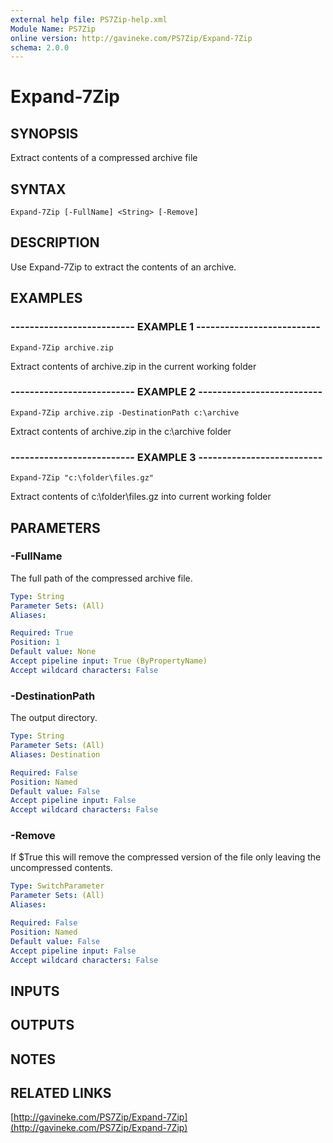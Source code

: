 ```yaml
---
external help file: PS7Zip-help.xml
Module Name: PS7Zip
online version: http://gavineke.com/PS7Zip/Expand-7Zip
schema: 2.0.0
---
```


# Expand-7Zip

## SYNOPSIS
Extract contents of a compressed archive file

## SYNTAX

```
Expand-7Zip [-FullName] <String> [-Remove]
```

## DESCRIPTION
Use Expand-7Zip to extract the contents of an archive.

## EXAMPLES

### -------------------------- EXAMPLE 1 --------------------------
```
Expand-7Zip archive.zip
```

Extract contents of archive.zip in the current working folder

### -------------------------- EXAMPLE 2 --------------------------
```
Expand-7Zip archive.zip -DestinationPath c:\archive
```

Extract contents of archive.zip in the c:\archive folder

### -------------------------- EXAMPLE 3 --------------------------
```
Expand-7Zip "c:\folder\files.gz"
```

Extract contents of c:\folder\files.gz into current working folder

## PARAMETERS

### -FullName
The full path of the compressed archive file.

```yaml
Type: String
Parameter Sets: (All)
Aliases: 

Required: True
Position: 1
Default value: None
Accept pipeline input: True (ByPropertyName)
Accept wildcard characters: False
```

### -DestinationPath
The output directory.

```yaml
Type: String
Parameter Sets: (All)
Aliases: Destination

Required: False
Position: Named
Default value: False
Accept pipeline input: False
Accept wildcard characters: False
```

### -Remove
If $True this will remove the compressed version of the file only leaving the uncompressed contents.

```yaml
Type: SwitchParameter
Parameter Sets: (All)
Aliases: 

Required: False
Position: Named
Default value: False
Accept pipeline input: False
Accept wildcard characters: False
```

## INPUTS

## OUTPUTS

## NOTES

## RELATED LINKS

[http://gavineke.com/PS7Zip/Expand-7Zip](http://gavineke.com/PS7Zip/Expand-7Zip)

